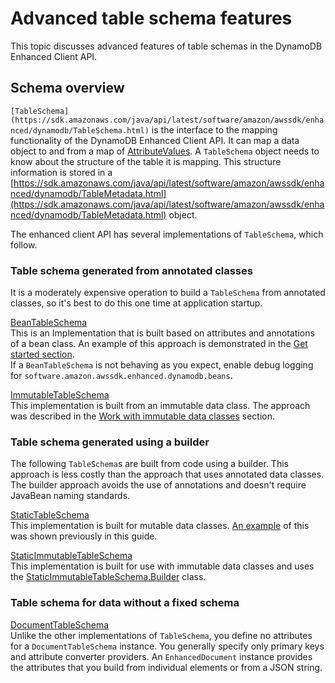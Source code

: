 # Advanced table schema features<a name="ddb-en-client-adv-features"></a>

This topic discusses advanced features of table schemas in the DynamoDB Enhanced Client API\.

## Schema overview<a name="ddb-en-client-adv-features-schm-overview"></a>

`[TableSchema](https://sdk.amazonaws.com/java/api/latest/software/amazon/awssdk/enhanced/dynamodb/TableSchema.html)` is the interface to the mapping functionality of the DynamoDB Enhanced Client API\. It can map a data object to and from a map of [AttributeValues](https://sdk.amazonaws.com/java/api/latest/software/amazon/awssdk/services/dynamodb/model/AttributeValue.html)\. A `TableSchema` object needs to know about the structure of the table it is mapping\. This structure information is stored in a [https://sdk.amazonaws.com/java/api/latest/software/amazon/awssdk/enhanced/dynamodb/TableMetadata.html](https://sdk.amazonaws.com/java/api/latest/software/amazon/awssdk/enhanced/dynamodb/TableMetadata.html) object\.

The enhanced client API has several implementations of `TableSchema`, which follow\. 

### Table schema generated from annotated classes<a name="ddb-en-client-adv-features-schema-mapped"></a>

It is a moderately expensive operation to build a `TableSchema` from annotated classes, so it's best to do this one time at application startup\.

 [ BeanTableSchema ](https://sdk.amazonaws.com/java/api/latest/software/amazon/awssdk/enhanced/dynamodb/mapper/BeanTableSchema.html)   
This is an Implementation that is built based on attributes and annotations of a bean class\. An example of this approach is demonstrated in the [Get started section](ddb-en-client-gs-tableschema.md#ddb-en-client-gs-tableschema-anno-bean)\.  
If a `BeanTableSchema` is not behaving as you expect, enable debug logging for `software.amazon.awssdk.enhanced.dynamodb.beans`\.

[ImmutableTableSchema](https://sdk.amazonaws.com/java/api/latest/software/amazon/awssdk/enhanced/dynamodb/mapper/ImmutableTableSchema.html)  
This implementation is built from an immutable data class\. The approach was described in the [Work with immutable data classes](ddb-en-client-use-immut.md) section\.

### Table schema generated using a builder<a name="ddb-en-client-adv-features-schema-static"></a>

The following `TableSchema`s are built from code using a builder\. This approach is less costly than the approach that uses annotated data classes\. The builder approach avoids the use of annotations and doesn't require JavaBean naming standards\.

[StaticTableSchema](https://sdk.amazonaws.com/java/api/latest/software/amazon/awssdk/enhanced/dynamodb/mapper/StaticTableSchema.html)  
This implementation is built for mutable data classes\. [An example](ddb-en-client-gs-tableschema.md#ddb-en-client-gs-tableschema-builder) of this was shown previously in this guide\.

[StaticImmutableTableSchema](https://sdk.amazonaws.com/java/api/latest/software/amazon/awssdk/enhanced/dynamodb/mapper/StaticImmutableTableSchema.html)  
This implementation is built for use with immutable data classes and uses the [StaticImmutableTableSchema\.Builder](https://sdk.amazonaws.com/java/api/latest/software/amazon/awssdk/enhanced/dynamodb/mapper/StaticImmutableTableSchema.Builder.html) class\.

### Table schema for data without a fixed schema<a name="ddb-en-client-adv-features-schema-document"></a>

[DocumentTableSchema](https://sdk.amazonaws.com/java/api/latest/software/amazon/awssdk/enhanced/dynamodb/document/DocumentTableSchema.html)  
Unlike the other implementations of `TableSchema`, you define no attributes for a `DocumentTableSchema` instance\. You generally specify only primary keys and attribute converter providers\. An `EnhancedDocument` instance provides the attributes that you build from individual elements or from a JSON string\.